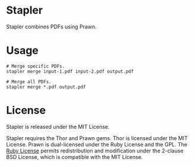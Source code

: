Stapler
=======

Stapler combines PDFs using Prawn.

Usage
=====
    # Merge specific PDFs. 
    stapler merge input-1.pdf input-2.pdf output.pdf

    # Merge all PDFs.
    stapler merge *.pdf output.pdf
    
License
=======

Stapler is released under the MIT License.

Stapler requires the Thor and Prawn gems. Thor is licensed under the MIT License. Prawn is dual-licensed under the Ruby License and the GPL. The [Ruby License](http://www.ruby-lang.org/en/about/license.txt) permits redistribution and modification under the 2-clause BSD License, which is compatible with the MIT License.